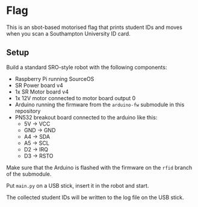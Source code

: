 # Flag

This is an sbot-based motorised flag that prints student IDs and moves when you scan a Southampton University ID card.

## Setup

Build a standard SRO-style robot with the following components:

- Raspberry Pi running SourceOS
- SR Power board v4
- 1x SR Motor board v4
- 1x 12V motor connected to motor board output 0
- Arduino running the firmware from the `arduino-fw` submodule in this repository
- PN532 breakout board connected to the arduino like this:
  - 5V -> VCC
  - GND -> GND
  - A4 -> SDA
  - A5 -> SCL
  - D2 -> IRQ
  - D3 -> RSTO

Make sure that the Arduino is flashed with the firmware on the `rfid` branch of the submodule.

Put `main.py` on a USB stick, insert it in the robot and start.

The collected student IDs will be written to the log file on the USB stick.
